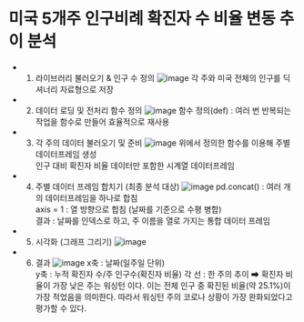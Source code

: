 # 미국 5개주 인구비례 확진자 수 비율 변동 추이 분석
- 1. 라이브러리 불러오기 & 인구 수 정의
![image](https://github.com/user-attachments/assets/051271a4-2c1a-481a-8bc3-c273ad9c22c9)
각 주와 미국 전체의 인구를 딕셔너리 자료형으로 저장
- 2. 데이터 로딩 및 전처리 함수 정의
![image](https://github.com/user-attachments/assets/b7d5b375-e355-4c6d-87d9-2f015e8ed517)
함수 정의(def) : 여러 번 반복되는 작업을 함수로 만들어 효율적으로 재사용
- 3. 각 주의 데이터 불러오기 및 준비
![image](https://github.com/user-attachments/assets/5342f511-84d5-49e9-8470-3a4fd7090e14)
위에서 정의한 함수를 이용해 주별 데이터프레임 생성\
인구 대비 확진자 비율 데이터만 포함한 시계열 데이터프레임
- 4. 주별 데이터 프레임 합치기 (최종 분석 대상)
![image](https://github.com/user-attachments/assets/5bcadcc7-da5c-4e52-9923-7d7b2a9c22f4)
pd.concat() : 여러 개의 데이터프레임을 하나로 합침\
axis = 1 : 열 방향으로 합침 (날짜를 기준으로 수평 병합)\
결과 : 날짜를 인덱스로 하고, 주 이름을 열로 가지는 통합 데이터 프레임
- 5. 시각화 (그래프 그리기)
![image](https://github.com/user-attachments/assets/77242550-5082-4ddd-bda2-156a0ec164c8)
- 6. 결과
![image](https://github.com/user-attachments/assets/ff8f843f-343c-4da1-8338-5687f99bf831)
x축 : 날짜(일주일 단위)\
y축 : 누적 확진자 수/주 인구수(확진자 비율)
각 선 : 한 주의 추이
⮕ 확진자 비율이 가장 낮은 주는 워싱턴 이다. 이는 전체 인구 중 확진된 비율(약 25.1%)이 가장 적었음을 의미한다. 따라서 워싱턴 주의 코로나 상황이 가장 완화되었다고 평가할 수 있다.

